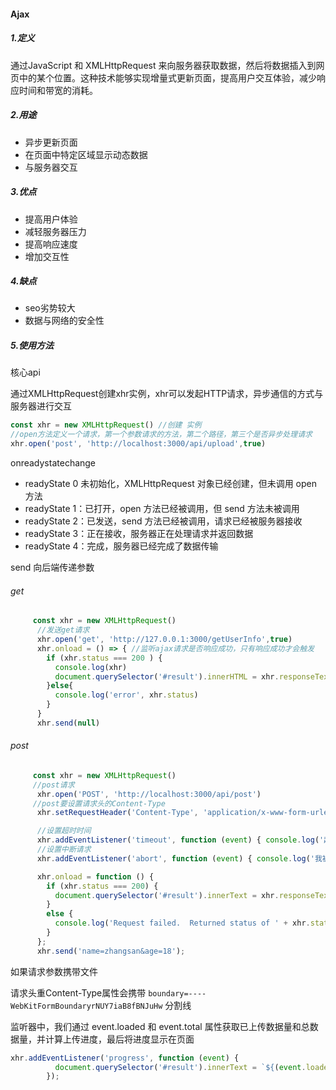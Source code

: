 #### Ajax

##### 1.定义

通过JavaScript 和 XMLHttpRequest 来向服务器获取数据，然后将数据插入到网页中的某个位置。这种技术能够实现增量式更新页面，提高用户交互体验，减少响应时间和带宽的消耗。

##### 2.用途

- 异步更新页面
- 在页面中特定区域显示动态数据
- 与服务器交互

##### 3.优点

- 提高用户体验
- 减轻服务器压力
- 提高响应速度
- 增加交互性

##### 4.缺点

- seo劣势较大
- 数据与网络的安全性

##### 5.使用方法

核心api

通过XMLHttpRequest创建xhr实例，xhr可以发起HTTP请求，异步通信的方式与服务器进行交互

```js
const xhr = new XMLHttpRequest() //创建 实例
//open方法定义一个请求，第一个参数请求的方法，第二个路径，第三个是否异步处理请求
xhr.open('post', 'http://localhost:3000/api/upload',true) 
```

onreadystatechange 

- readyState 0 未初始化，XMLHttpRequest 对象已经创建，但未调用 open 方法
- readyState 1：已打开，open 方法已经被调用，但 send 方法未被调用
- readyState 2：已发送，send 方法已经被调用，请求已经被服务器接收
- readyState 3：正在接收，服务器正在处理请求并返回数据
- readyState 4：完成，服务器已经完成了数据传输

send 向后端传递参数

###### get

```js
	 const xhr = new XMLHttpRequest()
      //发送get请求
      xhr.open('get', 'http://127.0.0.1:3000/getUserInfo',true)
      xhr.onload = () => { //监听ajax请求是否响应成功，只有响应成功才会触发
        if (xhr.status === 200 ) {
          console.log(xhr)
          document.querySelector('#result').innerHTML = xhr.responseText
        }else{
          console.log('error', xhr.status)
        }
      }
      xhr.send(null)
```

###### post

```js
	 const xhr = new XMLHttpRequest()		
 	 //post请求
      xhr.open('POST', 'http://localhost:3000/api/post')
	 //post要设置请求头的Content-Type
      xhr.setRequestHeader('Content-Type', 'application/x-www-form-urlencoded');

      //设置超时时间
      xhr.addEventListener('timeout', function (event) { console.log('超时啦'); });
      //设置中断请求
      xhr.addEventListener('abort', function (event) { console.log('我被中断了'); });

      xhr.onload = function () {
        if (xhr.status === 200) {
          document.querySelector('#result').innerText = xhr.responseText;
        }
        else {
          console.log('Request failed.  Returned status of ' + xhr.status);
        }
      };
      xhr.send('name=zhangsan&age=18');
```

如果请求参数携带文件

请求头重Content-Type属性会携带 `boundary=----WebKitFormBoundaryrNUY7iaB8fBNJuHw` 分割线

监听器中，我们通过 event.loaded 和 event.total 属性获取已上传数据量和总数据量，并计算上传进度，最后将进度显示在页面

```js
xhr.addEventListener('progress', function (event) {
          document.querySelector('#result').innerText = `${(event.loaded / event.total * 100).toFixed(2)}%`;
        });
```

